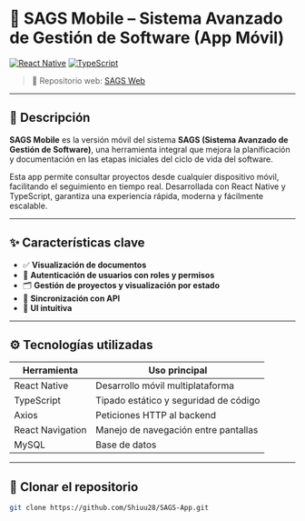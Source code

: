 # 📱 SAGS Mobile – Sistema Avanzado de Gestión de Software (App Móvil)

[![React Native](https://img.shields.io/badge/Mobile-React--Native-61dafb?style=for-the-badge&logo=react)](https://reactnative.dev/)
[![TypeScript](https://img.shields.io/badge/Code-TypeScript-3178c6?style=for-the-badge&logo=typescript)](https://www.typescriptlang.org/)

> 📌 Repositorio web: [SAGS Web](https://github.com/SantiagoC18/sags)

---

## 📘 Descripción

**SAGS Mobile** es la versión móvil del sistema **SAGS (Sistema Avanzado de Gestión de Software)**, una herramienta integral que mejora la planificación y documentación en las etapas iniciales del ciclo de vida del software.

Esta app permite consultar proyectos desde cualquier dispositivo móvil, facilitando el seguimiento en tiempo real. Desarrollada con React Native y TypeScript, garantiza una experiencia rápida, moderna y fácilmente escalable.

---

## ✨ Características clave

- ✅ **Visualización de documentos**  
- 🔐 **Autenticación de usuarios con roles y permisos**
- 🗂 **Gestión de proyectos y visualización por estado**
- 🔄 **Sincronización con API**
- 📱 **UI intuitiva**

---

## ⚙️ Tecnologías utilizadas

| Herramienta        | Uso principal                        |
|--------------------|--------------------------------------|
| React Native       | Desarrollo móvil multiplataforma     |
| TypeScript         | Tipado estático y seguridad de código|
| Axios              | Peticiones HTTP al backend           |
| React Navigation   | Manejo de navegación entre pantallas |
| MySQL              | Base de datos                        |

---

## 🚀  Clonar el repositorio

```bash
git clone https://github.com/Shiuu28/SAGS-App.git
